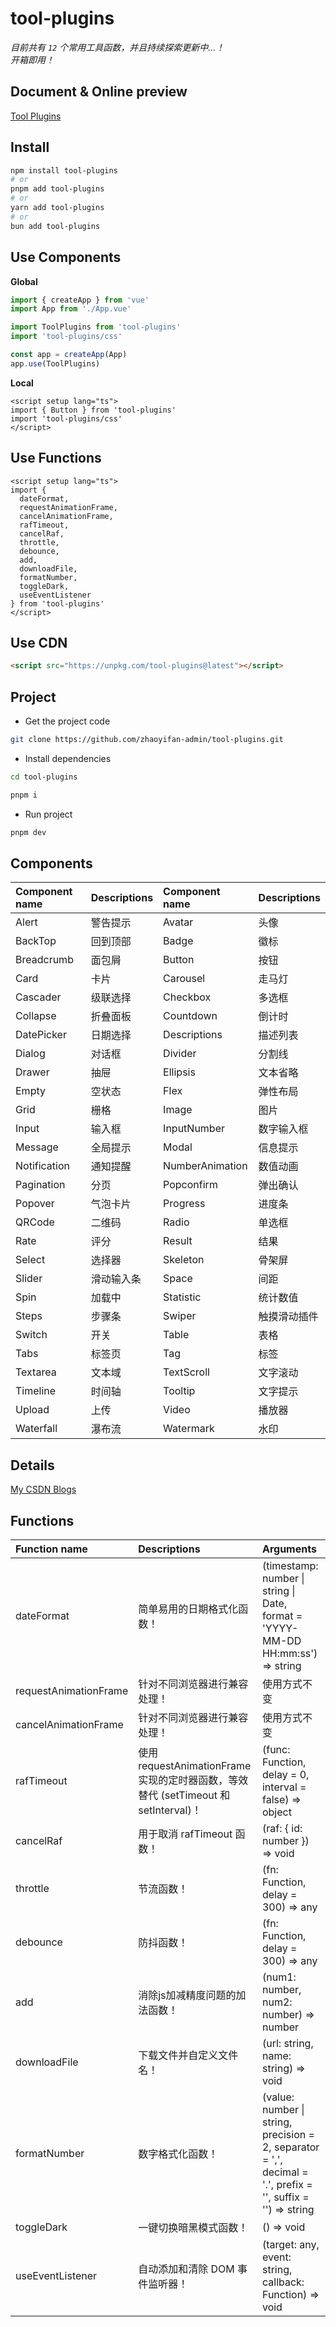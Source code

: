 # tool-plugins

*目前共有 `12` 个常用工具函数，并且持续探索更新中...！*<br/>
*开箱即用！*

## Document & Online preview

[Tool Plugins](https://zhaoyifan-admin.github.io/tool-plugins/)

## Install

```bash
npm install tool-plugins
# or
pnpm add tool-plugins
# or
yarn add tool-plugins
# or
bun add tool-plugins
```

## Use Components

**Global**

```ts
import { createApp } from 'vue'
import App from './App.vue'

import ToolPlugins from 'tool-plugins'
import 'tool-plugins/css'

const app = createApp(App)
app.use(ToolPlugins)
```

**Local**

```vue
<script setup lang="ts">
import { Button } from 'tool-plugins'
import 'tool-plugins/css'
</script>
```

## Use Functions

```vue
<script setup lang="ts">
import {
  dateFormat,
  requestAnimationFrame,
  cancelAnimationFrame,
  rafTimeout,
  cancelRaf,
  throttle,
  debounce,
  add,
  downloadFile,
  formatNumber,
  toggleDark,
  useEventListener
} from 'tool-plugins'
</script>
```

## Use CDN

```html
<script src="https://unpkg.com/tool-plugins@latest"></script>
```

## Project

- Get the project code

```sh
git clone https://github.com/zhaoyifan-admin/tool-plugins.git
```

- Install dependencies

```sh
cd tool-plugins

pnpm i
```

- Run project

```sh
pnpm dev
```

## Components

Component name | Descriptions | Component name | Descriptions
:-- | :-- | :-- | :--
Alert | 警告提示 | Avatar | 头像
BackTop | 回到顶部 | Badge | 徽标
Breadcrumb | 面包屑 | Button | 按钮
Card | 卡片 | Carousel | 走马灯
Cascader | 级联选择 | Checkbox | 多选框
Collapse | 折叠面板 | Countdown | 倒计时
DatePicker | 日期选择 | Descriptions | 描述列表
Dialog | 对话框 | Divider | 分割线
Drawer | 抽屉 | Ellipsis | 文本省略
Empty | 空状态 | Flex | 弹性布局
Grid | 栅格 | Image | 图片
Input | 输入框 | InputNumber | 数字输入框
Message | 全局提示 | Modal | 信息提示
Notification | 通知提醒 | NumberAnimation | 数值动画
Pagination | 分页 | Popconfirm | 弹出确认
Popover | 气泡卡片 | Progress | 进度条
QRCode | 二维码 | Radio | 单选框
Rate | 评分 | Result | 结果
Select | 选择器 | Skeleton | 骨架屏
Slider | 滑动输入条 | Space | 间距
Spin | 加载中 | Statistic | 统计数值
Steps | 步骤条 | Swiper | 触摸滑动插件
Switch | 开关 | Table | 表格
Tabs | 标签页 | Tag | 标签
Textarea | 文本域 | TextScroll | 文字滚动
Timeline | 时间轴 | Tooltip | 文字提示
Upload | 上传 | Video | 播放器
Waterfall | 瀑布流 | Watermark | 水印

## Details

[My CSDN Blogs](https://blog.csdn.net/Dandrose)

## Functions

Function name | Descriptions | Arguments
:-- | :-- | :--
dateFormat | 简单易用的日期格式化函数！ | (timestamp: number &#124; string &#124; Date, format = 'YYYY-MM-DD HH:mm:ss') => string
requestAnimationFrame | 针对不同浏览器进行兼容处理！ | 使用方式不变
cancelAnimationFrame | 针对不同浏览器进行兼容处理！ | 使用方式不变
rafTimeout | 使用 requestAnimationFrame 实现的定时器函数，等效替代 (setTimeout 和 setInterval)！ | (func: Function, delay = 0, interval = false) => object
cancelRaf | 用于取消 rafTimeout 函数！ | (raf: { id: number }) => void
throttle | 节流函数！ | (fn: Function, delay = 300) => any
debounce | 防抖函数！ | (fn: Function, delay = 300) => any
add | 消除js加减精度问题的加法函数！ | (num1: number, num2: number) => number
downloadFile | 下载文件并自定义文件名！ | (url: string, name: string) => void
formatNumber | 数字格式化函数！ | (value: number &#124; string, precision = 2, separator = ',', decimal = '.', prefix = '', suffix = '') => string
toggleDark | 一键切换暗黑模式函数！ | () => void
useEventListener | 自动添加和清除 DOM 事件监听器！ | (target: any, event: string, callback: Function) => void
